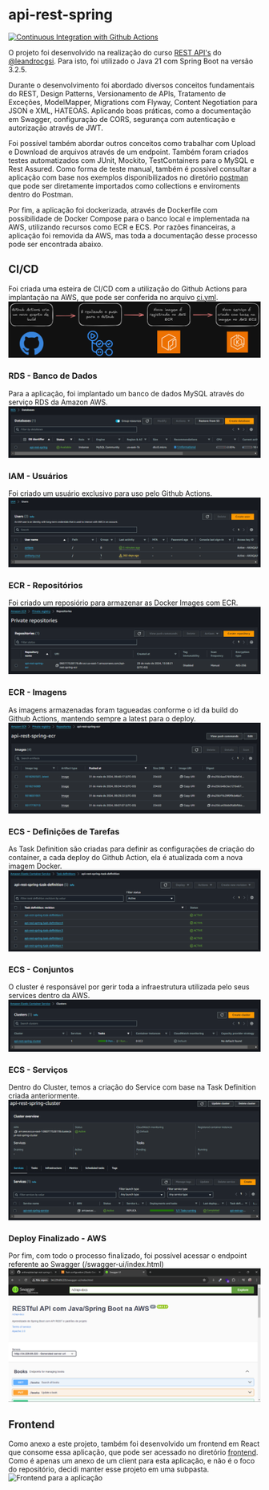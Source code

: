 # api-rest-spring

[![Continuous Integration with Github Actions](https://github.com/anthonyleier/api-rest-spring/actions/workflows/ci.yml/badge.svg)](https://github.com/anthonyleier/api-rest-spring/actions/workflows/ci.yml)

O projeto foi desenvolvido na realização do curso [REST API's](https://www.udemy.com/course/restful-apis-do-0-a-nuvem-com-springboot-e-docker/) do [@leandrocgsi](https://github.com/leandrocgsi). Para isto, foi utilizado o Java 21 com Spring Boot na versão 3.2.5.

Durante o desenvolvimento foi abordado diversos conceitos fundamentais do REST, Design Patterns, Versionamento de APIs, Tratamento de Exceções, ModelMapper, Migrations com Flyway, Content Negotiation para JSON e XML, HATEOAS. Aplicando boas práticas, como a documentação em Swagger, configuração de CORS, segurança com autenticação e autorização através de JWT.

Foi possível também abordar outros conceitos como trabalhar com Upload e Download de arquivos através de um endpoint. Também foram criados testes automatizados com JUnit, Mockito, TestContainers para o MySQL e Rest Assured. Como forma de teste manual, também é possível consultar a aplicação com base nos exemplos disponibilizados no diretório [postman](postman) que pode ser diretamente importados como collections e enviroments dentro do Postman.

Por fim, a aplicação foi dockerizada, através de Dockerfile com possibilidade de Docker Compose para o banco local e implementada na AWS, utilizando recursos como ECR e ECS. Por razões financeiras, a aplicação foi removida da AWS, mas toda a documentação desse processo pode ser encontrada abaixo.

## CI/CD
Foi criada uma esteira de CI/CD com a utilização do Github Actions para implantação na AWS, que pode ser conferida no arquivo [ci.yml](.github/workflows/ci.yml).
![Esteira de CI/CD](docs/CICD.png)

### RDS - Banco de Dados
Para a aplicação, foi implantado um banco de dados MySQL através do serviço RDS da Amazon AWS.
![Serviço RDS](docs/RDS%20-%20Databases.png)

### IAM - Usuários
Foi criado um usuário exclusivo para uso pelo Github Actions.
![Serviço IAM para Users](docs/IAM%20-%20Users.png)

### ECR - Repositórios
Foi criado um reposiório para armazenar as Docker Images com ECR.
![Serviço ECR com Repositories](docs/ECR%20-%20Repositories.png)

### ECR - Imagens
As imagens armazenadas foram tagueadas conforme o id da build do Github Actions, mantendo sempre a latest para o deploy.
![Serviço ECR com Images](docs/ECR%20-%20Images.png)

### ECS - Definições de Tarefas
As Task Definition são criadas para definir as configurações de criação do container, a cada deploy do Github Action, ela é atualizada com a nova imagem Docker.
![Serviço ECS com Task Definitions](docs/ECS%20-%20Task%20Definition.png)

### ECS - Conjuntos
O cluster é responsável por gerir toda a infraestrutura utilizada pelo seus services dentro da AWS.
![Serviço ECS com Clusters](docs/ECS%20-%20Clusters.png)

### ECS - Serviços
Dentro do Cluster, temos a criação do Service com base na Task Definition criada anteriormente.
![Serviço ECS com Services](docs/ECS%20-%20Services.png)

### Deploy Finalizado - AWS
Por fim, com todo o processo finalizado, foi possível acessar o endpoint referente ao Swagger (/swagger-ui/index.html)
![Aplicação na AWS mostrando o Swagger](docs/AWS%20-%20Swagger.png)

## Frontend
Como anexo a este projeto, também foi desenvolvido um frontend em React que consome essa aplicação, que pode ser acessado no diretório [frontend](frontend). Como é apenas um anexo de um client para esta aplicação, e não é o foco do repositório, decidi manter esse projeto em uma subpasta.
![Frontend para a aplicação](docs/frontend.png)
